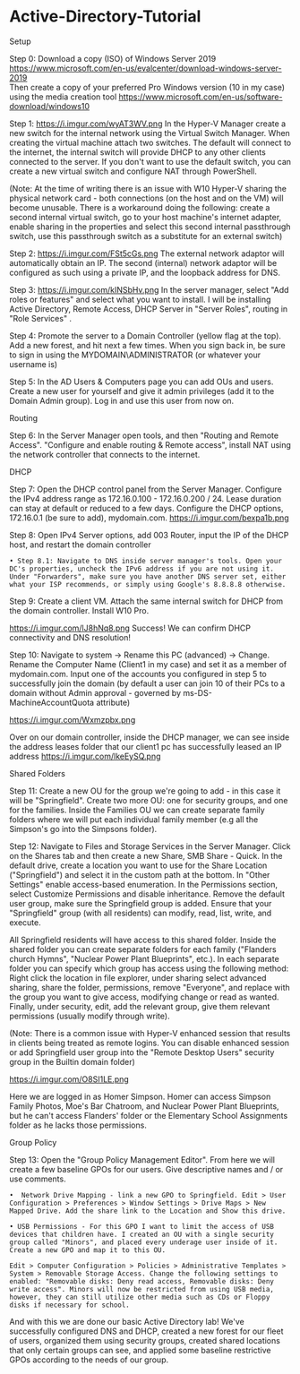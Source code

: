 # Active-Directory-Tutorial

Setup

Step 0: Download a copy (ISO) of Windows Server 2019 https://www.microsoft.com/en-us/evalcenter/download-windows-server-2019  
Then create a copy of your preferred Pro Windows version (10 in my case) using the media creation tool https://www.microsoft.com/en-us/software-download/windows10

Step 1: https://i.imgur.com/wyAT3WV.png In the Hyper-V Manager create a new switch for the internal network using the Virtual Switch Manager. When creating the virtual machine attach two switches. The default will connect to the internet, the internal switch will provide DHCP to any other clients connected to the server. If you don't want to use the default switch, you can create a new virtual switch and configure NAT through PowerShell.

(Note: At the time of writing there is an issue with W10 Hyper-V sharing the physical network card - both connections (on the host and on the VM) will become unusable. There is a workaround doing the following: create a second internal virtual switch, go to your host machine's internet adapter, enable sharing in the properties and select this second internal passthrough switch, use this passthrough switch as a substitute for an external switch)

Step 2: https://i.imgur.com/FSt5cGs.png The external network adaptor will automatically obtain an IP. The second (internal) network adaptor will be configured as such using a private IP, and the loopback address for DNS.

Step 3: https://i.imgur.com/kINSbHv.png In the server manager, select "Add roles or features" and select what you want to install. I will be installing Active Directory, Remote Access, DHCP Server in "Server Roles", routing in "Role Services" . 

Step 4: Promote the server to a Domain Controller (yellow flag at the top). Add a new forest, and hit next a few times. When you sign back in, be sure to sign in using the MYDOMAIN\ADMINISTRATOR (or whatever your username is)

Step 5: In the AD Users & Computers page you can add OUs and users. Create a new user for yourself and give it admin privileges (add it to the Domain Admin group). Log in and use this user from now on.

Routing

Step 6: In the Server Manager open tools, and then "Routing and Remote Access". "Configure and enable routing & Remote access", install NAT using the network controller that connects to the internet. 

DHCP

Step 7: Open the DHCP control panel from the Server Manager. Configure the IPv4 address range as 172.16.0.100 - 172.16.0.200 / 24. Lease duration can stay at default or reduced to a few days. Configure the DHCP options, 172.16.0.1 (be sure to add), mydomain.com.  https://i.imgur.com/bexpa1b.png

Step 8: Open IPv4 Server options, add 003 Router, input the IP of the DHCP host, and restart the domain controller

	• Step 8.1: Navigate to DNS inside server manager's tools. Open your DC's properties, uncheck the IPv6 address if you are not using it. Under "Forwarders", make sure you have another DNS server set, either what your ISP recommends, or simply using Google's 8.8.8.8 otherwise. 

Step 9: Create a client VM. Attach the same internal switch for DHCP from the domain controller. Install W10 Pro. 

https://i.imgur.com/lJ8hNq8.png Success! We can confirm DHCP connectivity and DNS resolution!

Step 10:  Navigate to system -> Rename this PC (advanced) -> Change. Rename the Computer Name (Client1 in my case) and set it as a member of mydomain.com. Input one of the accounts you configured in step 5 to successfully join the domain (by default a user can join 10 of their PCs to a domain without Admin approval - governed by 
ms-DS-MachineAccountQuota attribute)

https://i.imgur.com/Wxmzpbx.png 

Over on our domain controller, inside the DHCP manager, we can see inside the address leases folder that our client1 pc has successfully leased an IP address https://i.imgur.com/lkeEySQ.png

Shared Folders

Step 11: Create a new OU for the group we're going to add - in this case it will be "Springfield". Create two more OU: one for security groups, and one for the families. Inside the Families OU we can create separate family folders where we will put each individual family member (e.g all the Simpson's go into the Simpsons folder). 

Step 12: Navigate to Files and Storage Services in the Server Manager. Click on the Shares tab and then create a new Share, SMB Share - Quick. In the default drive, create a location you want to use for the Share Location ("Springfield") and select it in the custom path at the bottom. In "Other Settings" enable access-based enumeration. In the Permissions section,  select Customize Permissions and disable inheritance. Remove the default user group, make sure the Springfield group is added. Ensure that your "Springfield" group (with all residents) can modify, read, list, write, and execute. 

All Springfield residents will have access to this shared folder. Inside the shared folder you can create separate folders for each family ("Flanders church Hymns", "Nuclear Power Plant Blueprints", etc.). In each separate folder you can specify which group has access using the following method: Right click the location in file explorer, under sharing select advanced sharing, share the folder, permissions, remove "Everyone", and replace with the group you want to give access, modifying change or read as wanted. Finally, under security, edit, add the relevant group, give them relevant permissions (usually modify through write).

(Note: There is a common issue with Hyper-V enhanced session that results in clients being treated as remote logins. You can disable enhanced session or add Springfield user group into the "Remote Desktop Users" security group in the Builtin domain folder)

https://i.imgur.com/O8SI1LE.png

Here we are logged in as Homer Simpson. Homer can access Simpson Family Photos, Moe's Bar Chatroom, and Nuclear Power Plant Blueprints, but he can't access Flanders' folder or the Elementary School Assignments folder as he lacks those permissions. 

Group Policy

Step 13: Open the "Group Policy Management Editor". From here we will create a few baseline GPOs for our users. Give descriptive names and / or use comments.

	•  Network Drive Mapping - link a new GPO to Springfield. Edit > User Configuration > Preferences > Window Settings > Drive Maps > New Mapped Drive. Add the share link to the Location and Show this drive.
	
	• USB Permissions - For this GPO I want to limit the access of USB devices that children have. I created an OU with a single security group called "Minors", and placed every underage user inside of it. Create a new GPO and map it to this OU.  
	
	Edit > Computer Configuration > Policies > Administrative Templates > System > Removable Storage Access. Change the following settings to enabled: "Removable disks: Deny read access, Removable disks: Deny write access". Minors will now be restricted from using USB media, however, they can still utilize other media such as CDs or Floppy disks if necessary for school.   
	
And with this we are done our basic Active Directory lab! We've successfully configured DNS and DHCP, created a new forest for our fleet of users, organized them using security groups, created shared locations that only certain groups can see, and applied some baseline restrictive GPOs according to the needs of our group.

